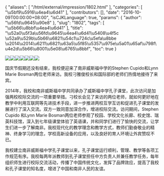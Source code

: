 {
    "aliases": [
        "/html/external/impression/1802.html"
    ],
    "categories": [
        "\u5bf9\u5916\u4ea4\u6d41"
    ],
    "contributors": [],
    "date": "2016-10-09T00:00:00+08:00",
    "isCJKLanguage": true,
    "params": {
        "author": "\u56fd\u9645\u90e8"
    },
    "slug": "1802",
    "tags": [
        "\u5b66\u8bbf\u4ea4\u6d41"
    ],
    "title": "\u52a0\u5f3a\u56fd\u9645\u4ea4\u6d41\u5408\u4f5c  \u52a9\u529b\u5b66\u6821\u54c1\u724c\u5efa\u8bbe \u2014\u2014\u6211\u6821\u63a5\u5f85\u5357\u975e\u5a01\u65af\u798f\u4e2d\u5b66\u8001\u5e08\u6765\u8bbf",
    "toc": true
}

 




![](https://cdn.tfls.online/mirror/full/a78f644a5616b84b803b0ba430e877b466453767.jpg)![](https://cdn.tfls.online/mirror/full/bc85313e7ce3d0062be004f9a70032ab857cf046.jpg)![](https://cdn.tfls.online/mirror/full/ecec731f4e90452b5e9a45732f5b9df9d556984f.jpg)![](https://cdn.tfls.online/mirror/full/91ddf20efcd8d99a846e973d5eee694cc7533718.jpg)![](https://cdn.tfls.online/mirror/full/bbeb55443869c6350ee8e9a6854122b5a6952aea.jpg)![](https://cdn.tfls.online/mirror/full/8a70ebebe0d5dbb38015ef79a43c089f054ff6f4.jpg)![](https://cdn.tfls.online/mirror/full/2ba52e9149f86c859217eb567185ba4a0d252e40.jpg)




  





国庆节假期还没有结束，我校便迎来了南非威斯福中学的Stephen Cupido和Lynn Marie Bosman两位老师来访。我校刁雅俊校长和国际部的老师们热情地接待了来宾。




2014年，我校和南非威斯福中学共同承办了威斯福中学孔子课堂，此次访问是加强两校校际交流的一项重要举措。刁校长会见了来访的两位老师，就如何更好地在教学中利用互联网等先进技术手段，进一步推进两校互学互访和促进孔子课堂的发展进行了深入交流。双方一致同意加深合作，增进校际交流。访问期间，Stephen Cupido 和Lynn Marie Bosman两位老师参观了校园、学校文化长廊、校史馆、瑞英科技馆，深入到七年级课堂体验了英语课，并和同学们进行了愉快的交流，让学生们进一步了解南非。我校现代化的教学理念和教学方式，教师们勤奋敬业的精神、终身学习的理念，学校高新设备的应用，以及良好的育人环境让外宾赞叹不已。




我校建立南非威斯福中学孔子课堂以来，孔子课堂运行顺利，管理、教学等各项工作规范有序。我校每两年派教师到孔子课堂担任中方负责人并兼任教学任务，每年组织师生进行校际交流活动，传播了中国传统文化，发挥了品牌效应，提高了我校和孔子课堂的知名度，增进了中国和南非人民的友谊。




  








